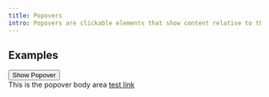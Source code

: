 ```yaml
---
title: Popovers
intro: Popovers are clickable elements that show content relative to the toggle
---
```



## Examples

<div>
  <button class="button" type="button" data-ulu-popover-trigger='{"popoverPlacement" : "top"}'>
    <span>Show Popover</span>
    <span class="button__icon">
      <span data-feather="fas fa-chevron-down"></span>
    </span>
  </button> 
  <div class="popover" data-ulu-popover-content>
    <div class="popover__inner">
      This is the popover body area <a href="#">test link</a>
    </div>
    <span class="popover__arrow" data-ulu-popover-arrow></span>
  </div>
</div>